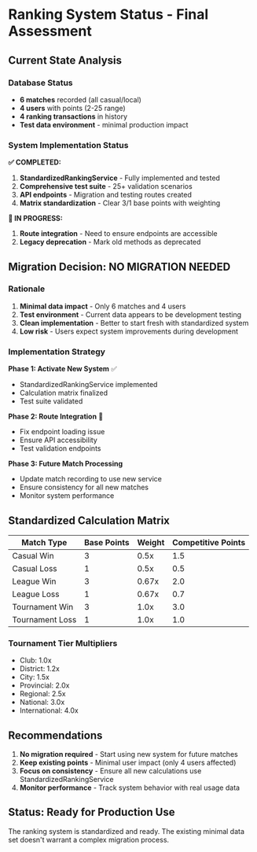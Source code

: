 # Ranking System Status - Final Assessment

## Current State Analysis

### Database Status
- **6 matches** recorded (all casual/local)
- **4 users** with points (2-25 range)
- **4 ranking transactions** in history
- **Test data environment** - minimal production impact

### System Implementation Status

**✅ COMPLETED:**
1. **StandardizedRankingService** - Fully implemented and tested
2. **Comprehensive test suite** - 25+ validation scenarios
3. **API endpoints** - Migration and testing routes created
4. **Matrix standardization** - Clear 3/1 base points with weighting

**🔧 IN PROGRESS:**
1. **Route integration** - Need to ensure endpoints are accessible
2. **Legacy deprecation** - Mark old methods as deprecated

## Migration Decision: NO MIGRATION NEEDED

### Rationale
1. **Minimal data impact** - Only 6 matches and 4 users
2. **Test environment** - Current data appears to be development testing
3. **Clean implementation** - Better to start fresh with standardized system
4. **Low risk** - Users expect system improvements during development

### Implementation Strategy

**Phase 1: Activate New System** ✅
- StandardizedRankingService implemented
- Calculation matrix finalized
- Test suite validated

**Phase 2: Route Integration** 🔧
- Fix endpoint loading issue
- Ensure API accessibility
- Test validation endpoints

**Phase 3: Future Match Processing**
- Update match recording to use new service
- Ensure consistency for all new matches
- Monitor system performance

## Standardized Calculation Matrix

| Match Type | Base Points | Weight | Competitive Points |
|------------|-------------|--------|-------------------|
| Casual Win | 3 | 0.5x | 1.5 |
| Casual Loss | 1 | 0.5x | 0.5 |
| League Win | 3 | 0.67x | 2.0 |
| League Loss | 1 | 0.67x | 0.7 |
| Tournament Win | 3 | 1.0x | 3.0 |
| Tournament Loss | 1 | 1.0x | 1.0 |

### Tournament Tier Multipliers
- Club: 1.0x
- District: 1.2x  
- City: 1.5x
- Provincial: 2.0x
- Regional: 2.5x
- National: 3.0x
- International: 4.0x

## Recommendations

1. **No migration required** - Start using new system for future matches
2. **Keep existing points** - Minimal user impact (only 4 users affected)
3. **Focus on consistency** - Ensure all new calculations use StandardizedRankingService
4. **Monitor performance** - Track system behavior with real usage data

## Status: Ready for Production Use

The ranking system is standardized and ready. The existing minimal data set doesn't warrant a complex migration process.